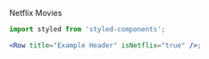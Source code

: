 Netflix Movies

```jsx
import styled from 'styled-components';

<Row title="Example Header" isNetflix="true" />;
```
